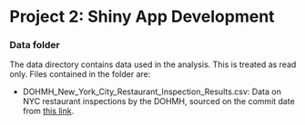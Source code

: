 # Project 2: Shiny App Development

### Data folder

The data directory contains data used in the analysis. This is treated as read only. Files contained in the folder are:
- DOHMH_New_York_City_Restaurant_Inspection_Results.csv: Data on NYC restaurant inspections by the DOHMH, sourced on the commit date from [this link](https://data.cityofnewyork.us/Health/DOHMH-New-York-City-Restaurant-Inspection-Results/43nn-pn8j).
